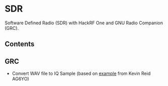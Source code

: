 # SDR
Software Defined Radio (SDR) with HackRF One and GNU Radio Companion (GRC).

## Contents

## GRC

- Convert WAV file to IQ Sample (based on [example](https://ham.stackexchange.com/questions/5450/hack-rf-one-expected-hackrf-transfer-t-file-format-and-its-creation) from Kevin Reid AG6YO)
